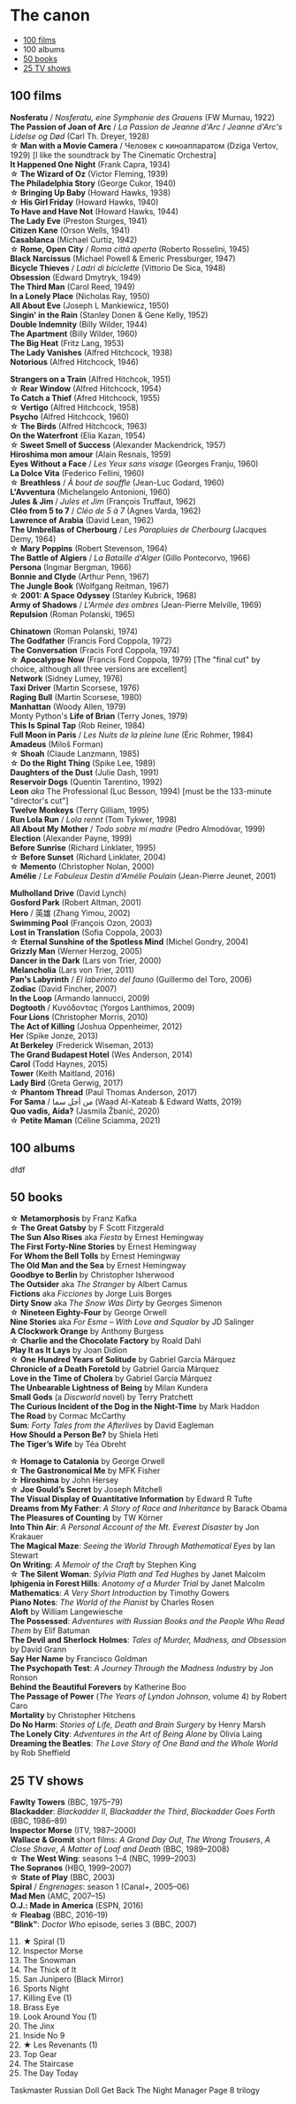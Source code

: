 # The canon

* [100 films](#100-films)
* 100 albums
* [50 books](#50-books)
* [25 TV shows](#25-tv-shows)

## 100 films

**Nosferatu** / *Nosferatu, eine Symphonie des Grauens* (FW Murnau, 1922)  
**The Passion of Joan of Arc** / *La Passion de Jeanne d'Arc* / *Jeanne d'Arc's Lidelse og Død* (Carl Th. Dreyer, 1928)  
&star; **Man with a Movie Camera** / Человек с киноаппаратом (Dziga Vertov, 1929) [I like the soundtrack by The Cinematic Orchestra]  
**It Happened One Night** (Frank Capra, 1934)  
&star; **The Wizard of Oz** (Victor Fleming, 1939)   
**The Philadelphia Story** (George Cukor, 1940)  
&star; **Bringing Up Baby** (Howard Hawks, 1938)   
&star; **His Girl Friday** (Howard Hawks, 1940)  
**To Have and Have Not** (Howard Hawks, 1944)    
**The Lady Eve** (Preston Sturges, 1941)  
**Citizen Kane** (Orson Wells, 1941)  
**Casablanca** (Michael Curtiz, 1942)  
&star; **Rome, Open City** / *Roma città aperta* (Roberto Rosselini, 1945)  
**Black Narcissus** (Michael Powell & Emeric Pressburger, 1947)  
**Bicycle Thieves** / *Ladri di biciclette* (Vittorio De Sica, 1948)  
**Obsession** (Edward Dmytryk, 1949)  
**The Third Man** (Carol Reed, 1949)  
**In a Lonely Place** (Nicholas Ray, 1950)  
**All About Eve** (Joseph L Mankiewicz, 1950)  
**Singin' in the Rain** (Stanley Donen & Gene Kelly, 1952)  
**Double Indemnity** (Billy Wilder, 1944)   
**The Apartment** (Billy Wilder, 1960)  
**The Big Heat** (Fritz Lang, 1953)  
**The Lady Vanishes** (Alfred Hitchcock, 1938)  
**Notorious** (Alfred Hitchcock, 1946)  

**Strangers on a Train** (Alfred Hitchcok, 1951)  
&star; **Rear Window** (Alfred Hitchcock, 1954)  
**To Catch a Thief** (Afred Hitchcock, 1955)  
&star; **Vertigo** (Alfred Hitchcock, 1958)  
**Psycho** (Alfred Hitchcock, 1960)  
&star; **The Birds** (Alfred Hitchcock, 1963)  
**On the Waterfront** (Elia Kazan, 1954)  
&star; **Sweet Smell of Success** (Alexander Mackendrick, 1957)  
**Hiroshima mon amour** (Alain Resnais, 1959)  
**Eyes Without a Face** / *Les Yeux sans visage* (Georges Franju, 1960)  
**La Dolce Vita** (Federico Fellini, 1960)  
&star; **Breathless** / *À bout de souffle* (Jean-Luc Godard, 1960)  
**L'Avventura** (Michelangelo Antonioni, 1960)  
**Jules & Jim** / *Jules et Jim* (François Truffaut, 1962)  
**Cléo from 5 to 7** / *Cléo de 5 à 7* (Agnes Varda, 1962)  
**Lawrence of Arabia** (David Lean, 1962)  
**The Umbrellas of Cherbourg** / *Les Parapluies de Cherbourg* (Jacques Demy, 1964)  
&star; **Mary Poppins** (Robert Stevenson, 1964)  
**The Battle of Algiers** / *La Bataille d'Alger* (Gillo Pontecorvo, 1966)  
**Persona** (Ingmar Bergman, 1966)  
**Bonnie and Clyde** (Arthur Penn, 1967)  
**The Jungle Book** (Wolfgang Reitman, 1967)  
&star; **2001: A Space Odyssey** (Stanley Kubrick, 1968)  
**Army of Shadows** / *L'Armée des ombres* (Jean-Pierre Melville, 1969)  
**Repulsion** (Roman Polanski, 1965)  

**Chinatown** (Roman Polanski, 1974)  
**The Godfather** (Francis Ford Coppola, 1972)  
**The Conversation** (Fracis Ford Coppola, 1974)  
&star; **Apocalypse Now** (Francis Ford Coppola, 1979) [The "final cut" by choice, although all three versions are excellent]  
**Network** (Sidney Lumey, 1976)  
**Taxi Driver** (Martin Scorsese, 1976)  
**Raging Bull** (Martin Scorsese, 1980)  
**Manhattan** (Woody Allen, 1979)  
Monty Python's **Life of Brian** (Terry Jones, 1979)  
**This Is Spinal Tap** (Rob Reiner, 1984)  
**Full Moon in Paris** / *Les Nuits de la pleine lune* (Éric Rohmer, 1984)  
**Amadeus** (Miloš Forman)  
&star; **Shoah** (Claude Lanzmann, 1985)  
&star; **Do the Right Thing** (Spike Lee, 1989)  
**Daughters of the Dust** (Julie Dash, 1991)  
**Reservoir Dogs** (Quentin Tarentino, 1992)  
**Leon** *aka* The Professional (Luc Besson, 1994) [must be the 133-minute "director's cut"]  
**Twelve Monkeys** (Terry Gilliam, 1995)  
**Run Lola Run** / *Lola rennt* (Tom Tykwer, 1998)  
**All About My Mother** / *Todo sobre mi madre* (Pedro Almodóvar, 1999)  
**Election** (Alexander Payne, 1999)  
**Before Sunrise** (Richard Linklater, 1995)  
&star; **Before Sunset** (Richard Linklater, 2004)  
&star; **Memento** (Christopher Nolan, 2000)  
**Amélie** / *Le Fabuleux Destin d'Amélie Poulain* (Jean-Pierre Jeunet, 2001)  

**Mulholland Drive** (David Lynch)  
**Gosford Park** (Robert Altman, 2001)  
**Hero** / 英雄 (Zhang Yimou, 2002)  
**Swimming Pool** (François Ozon, 2003)  
**Lost in Translation** (Sofia Coppola, 2003)  
&star; **Eternal Sunshine of the Spotless Mind** (Michel Gondry, 2004)  
**Grizzly Man** (Werner Herzog, 2005)  
**Dancer in the Dark** (Lars von Trier, 2000)   
**Melancholia** (Lars von Trier, 2011)  
**Pan's Labyrinth** / *El laberinto del fauno* (Guillermo del Toro, 2006)  
**Zodiac** (David Fincher, 2007)  
**In the Loop** (Armando Iannucci, 2009)  
**Dogtooth** / Κυνόδοντας (Yorgos Lanthimos, 2009)  
**Four Lions** (Christopher Morris, 2010)  
**The Act of Killing** (Joshua Oppenheimer, 2012)  
**Her** (Spike Jonze, 2013)  
**At Berkeley** (Frederick Wiseman, 2013)  
**The Grand Budapest Hotel** (Wes Anderson, 2014)  
**Carol** (Todd Haynes, 2015)  
**Tower** (Keith Maitland, 2016)  
**Lady Bird** (Greta Gerwig, 2017)  
&star; **Phantom Thread** (Paul Thomas Anderson, 2017)  
**For Sama** / من أجل سما‎ (Waad Al-Kateab & Edward Watts, 2019)  
**Quo vadis, Aida?** (Jasmila Žbanić, 2020)  
&star; **Petite Maman** (Céline Sciamma, 2021)  

## 100 albums

dfdf

## 50 books

&star; **Metamorphosis** by Franz Kafka  
&star; **The Great Gatsby** by F Scott Fitzgerald  
**The Sun Also Rises** aka *Fiesta* by Ernest Hemingway  
**The First Forty-Nine Stories** by Ernest Hemingway  
**For Whom the Bell Tolls** by Ernest Hemingway  
**The Old Man and the Sea** by Ernest Hemingway  
**Goodbye to Berlin** by Christopher Isherwood  
**The Outsider** aka *The Stranger* by Albert Camus  
**Fictions** aka *Ficciones* by Jorge Luis Borges  
**Dirty Snow** aka *The Snow Was Dirty* by Georges Simenon  
&star; **Nineteen Eighty-Four** by George Orwell  
**Nine Stories** aka *For Esme – With Love and Squalor* by JD Salinger  
**A Clockwork Orange** by Anthony Burgess  
&star; **Charlie and the Chocolate Factory** by Roald Dahl    
**Play It as It Lays** by Joan Didion  
&star; **One Hundred Years of Solitude** by Gabriel García Márquez  
**Chronicle of a Death Foretold** by Gabriel García Márquez  
**Love in the Time of Cholera** by Gabriel García Márquez  
**The Unbearable Lightness of Being** by Milan Kundera  
**Small Gods** (a *Discworld* novel) by Terry Pratchett  
**The Curious Incident of the Dog in the Night-Time** by Mark Haddon  
**The Road** by Cormac McCarthy  
**Sum**: *Forty Tales from the Afterlives* by David Eagleman  
**How Should a Person Be?** by Shiela Heti  
**The Tiger’s Wife** by Téa Obreht  

&star; **Homage to Catalonia** by George Orwell  
&star; **The Gastronomical Me** by MFK Fisher  
&star; **Hiroshima** by John Hersey  
&star; **Joe Gould’s Secret** by Joseph Mitchell  
**The Visual Display of Quantitative Information** by Edward R Tufte  
**Dreams from My Father**: *A Story of Race and Inheritance* by Barack Obama  
**The Pleasures of Counting** by TW Körner  
**Into Thin Air**: *A Personal Account of the Mt. Everest Disaster* by Jon Krakauer  
**The Magical Maze**: *Seeing the World Through Mathematical Eyes* by Ian Stewart  
**On Writing**: *A Memoir of the Craft* by Stephen King  
&star; **The Silent Woman**: *Sylvia Plath and Ted Hughes* by Janet Malcolm  
**Iphigenia in Forest Hills**: *Anatomy of a Murder Trial* by Janet Malcolm  
**Mathematics**: *A Very Short Introduction* by Timothy Gowers  
**Piano Notes**: *The World of the Pianist* by Charles Rosen  
**Aloft** by William Langewiesche  
**The Possessed**: *Adventures with Russian Books and the People Who Read Them* by Elif Batuman  
**The Devil and Sherlock Holmes**: *Tales of Murder, Madness, and Obsession* by David Grann  
**Say Her Name** by Francisco Goldman  
**The Psychopath Test**: *A Journey Through the Madness Industry* by Jon Ronson  
**Behind the Beautiful Forevers** by Katherine Boo  
**The Passage of Power** (*The Years of Lyndon Johnson*, volume 4) by Robert Caro  
**Mortality** by Christopher Hitchens  
**Do No Harm**: *Stories of Life, Death and Brain Surgery* by Henry Marsh  
**The Lonely City**: *Adventures in the Art of Being Alone* by Olivia Laing  
**Dreaming the Beatles**: *The Love Story of One Band and the Whole World* by Rob Sheffield  


## 25 TV shows

**Fawlty Towers** (BBC, 1975–79)  
**Blackadder**: *Blackadder II*, *Blackadder the Third*, *Blackadder Goes Forth* (BBC, 1986–89)  
**Inspector Morse** (ITV, 1987–2000)  
**Wallace & Gromit** short films: *A Grand Day Out*, *The Wrong Trousers*, *A Close Shave*, *A Matter of Loaf and Death* (BBC, 1989–2008)  
&star; **The West Wing**: seasons 1–4 (NBC, 1999–2003)  
**The Sopranos** (HBO, 1999–2007)  
&star; **State of Play** (BBC, 2003)  
**Spiral** / *Engrenages*: season 1 (Canal+, 2005–06)  
**Mad Men** (AMC, 2007–15)  
**O.J.: Made in America** (ESPN, 2016)  
&star; **Fleabag** (BBC, 2016–19)  
**"Blink"**: *Doctor Who* episode, series 3 (BBC, 2007)  


11. ★ Spiral (1)
12. Inspector Morse
13. The Snowman
14. The Thick of It
15. San Junipero (Black Mirror)
16. Sports Night
17. Killing Eve (1)
18. Brass Eye
19. Look Around You (1)
20. The Jinx
21. Inside No 9
22. ★ Les Revenants (1)
23. Top Gear
24. The Staircase
25. The Day Today

Taskmaster
Russian Doll
Get Back
The Night Manager
Page 8 trilogy
